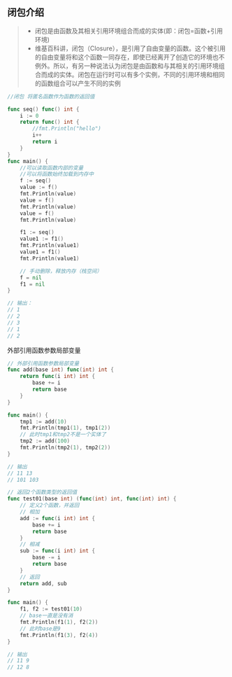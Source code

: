 ## 闭包介绍

> + 闭包是由函数及其相关引用环境组合而成的实体(即：闭包=函数+引用环境)
> + 维基百科讲，闭包（Closure），是引用了自由变量的函数。这个被引用的自由变量将和这个函数一同存在，即使已经离开了创造它的环境也不例外。所以，有另一种说法认为闭包是由函数和与其相关的引用环境组合而成的实体。闭包在运行时可以有多个实例，不同的引用环境和相同的函数组合可以产生不同的实例

```go
//闭包 将匿名函数作为函数的返回值

func seq() func() int {
	i := 0
	return func() int {
		//fmt.Println("hello")
		i++
		return i
	}
}
func main() {
	//可以读取函数内部的变量
	//可以将函数始终加载到内存中
	f := seq()
	value := f()
	fmt.Println(value)
	value = f()
	fmt.Println(value)
	value = f()
	fmt.Println(value)

	f1 := seq()
	value1 := f1()
	fmt.Println(value1)
	value1 = f1()
	fmt.Println(value1)

	// 手动删除，释放内存（栈空间）
	f = nil
	f1 = nil
}

// 输出：
// 1
// 2
// 3
// 1
// 2
```


外部引用函数参数局部变量

```go
// 外部引用函数参数局部变量
func add(base int) func(int) int {
	return func(i int) int {
		base += i
		return base
	}
}

func main() {
	tmp1 := add(10)
	fmt.Println(tmp1(1), tmp1(2))
	// 此时tmp1和tmp2不是一个实体了
	tmp2 := add(100)
	fmt.Println(tmp2(1), tmp2(2))
}

// 输出
// 11 13
// 101 103
```

```go
// 返回2个函数类型的返回值
func test01(base int) (func(int) int, func(int) int) {
	// 定义2个函数，并返回
	// 相加
	add := func(i int) int {
		base += i
		return base
	}
	// 相减
	sub := func(i int) int {
		base -= i
		return base
	}
	// 返回
	return add, sub
}

func main() {
	f1, f2 := test01(10)
	// base一直是没有消
	fmt.Println(f1(1), f2(2))
	// 此时base是9
	fmt.Println(f1(3), f2(4))
}

// 输出
// 11 9
// 12 8
```